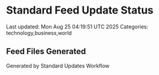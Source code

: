 # Standard Feed Update Status
Last updated: Mon Aug 25 04:19:51 UTC 2025
Categories: technology,business,world

## Feed Files Generated

Generated by Standard Updates Workflow
